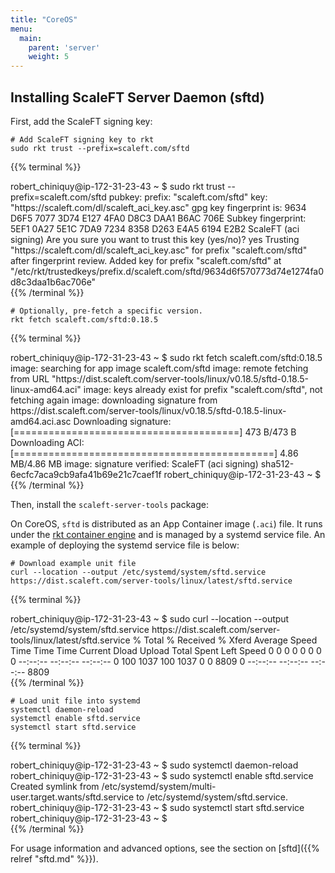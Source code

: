 ```yaml
---
title: "CoreOS"
menu:
  main:
    parent: 'server'
    weight: 5
---
```


## Installing ScaleFT Server Daemon (sftd)

First, add the ScaleFT signing key:

```
# Add ScaleFT signing key to rkt
sudo rkt trust --prefix=scaleft.com/sftd
```

{{% terminal %}}
<div>robert_chiniquy@ip-172-31-23-43 ~ $ sudo rkt trust  --prefix=scaleft.com/sftd
pubkey: prefix: "scaleft.com/sftd"
key: "https://scaleft.com/dl/scaleft_aci_key.asc"
gpg key fingerprint is: 9634 D6F5 7077 3D74 E127  4FA0 D8C3 DAA1 B6AC 706E
    Subkey fingerprint: 5EF1 0A27 5E1C 7DA9 7234  8358 D263 E4A5 6194 E2B2
  ScaleFT (aci signing) <security+aci@scaleft.com>
Are you sure you want to trust this key (yes/no)?
yes
Trusting "https://scaleft.com/dl/scaleft_aci_key.asc" for prefix "scaleft.com/sftd" after fingerprint review.
Added key for prefix "scaleft.com/sftd" at "/etc/rkt/trustedkeys/prefix.d/scaleft.com/sftd/9634d6f570773d74e1274fa0d8c3daa1b6ac706e"</div>
{{% /terminal %}}

```
# Optionally, pre-fetch a specific version.
rkt fetch scaleft.com/sftd:0.18.5
```

{{% terminal %}}
<div>robert_chiniquy@ip-172-31-23-43 ~ $ sudo rkt fetch scaleft.com/sftd:0.18.5
image: searching for app image scaleft.com/sftd
image: remote fetching from URL "https://dist.scaleft.com/server-tools/linux/v0.18.5/sftd-0.18.5-linux-amd64.aci"
image: keys already exist for prefix "scaleft.com/sftd", not fetching again
image: downloading signature from https://dist.scaleft.com/server-tools/linux/v0.18.5/sftd-0.18.5-linux-amd64.aci.asc
Downloading signature: [=======================================] 473 B/473 B
Downloading ACI: [=============================================] 4.86 MB/4.86 MB
image: signature verified:
  ScaleFT (aci signing) <security+aci@scaleft.com>
sha512-6ecfc7aca9cb9afa41b69e21c7caef1f
robert_chiniquy@ip-172-31-23-43 ~ $</div>
{{% /terminal %}}

Then, install the `scaleft-server-tools` package:

On CoreOS, `sftd` is distributed as an App Container image (`.aci`) file. It runs under the [rkt container engine](https://coreos.com/rkt/) and is managed by a systemd service file.  An example of deploying the systemd service file is below:

```
# Download example unit file
curl --location --output /etc/systemd/system/sftd.service https://dist.scaleft.com/server-tools/linux/latest/sftd.service
```

{{% terminal %}}
<div>robert_chiniquy@ip-172-31-23-43 ~ $ sudo curl --location --output /etc/systemd/system/sftd.service https://dist.scaleft.com/server-tools/linux/latest/sftd.service
  % Total    % Received % Xferd  Average Speed   Time    Time     Time  Current
                                 Dload  Upload   Total   Spent    Left  Speed
  0     0    0     0    0     0      0      0 --:--:-- --:--:-- --:--:--     0
100  1037  100  1037    0     0   8809      0 --:--:-- --:--:-- --:--:--  8809</div>
{{% /terminal %}}

```
# Load unit file into systemd
systemctl daemon-reload
systemctl enable sftd.service
systemctl start sftd.service
```

{{% terminal %}}
<div>robert_chiniquy@ip-172-31-23-43 ~ $ sudo systemctl daemon-reload
robert_chiniquy@ip-172-31-23-43 ~ $ sudo systemctl enable sftd.service
Created symlink from /etc/systemd/system/multi-user.target.wants/sftd.service to /etc/systemd/system/sftd.service.
robert_chiniquy@ip-172-31-23-43 ~ $ sudo systemctl start sftd.service
robert_chiniquy@ip-172-31-23-43 ~ $</div>
{{% /terminal %}}

For usage information and advanced options, see the section on [sftd]({{% relref "sftd.md" %}}).
